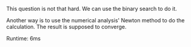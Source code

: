 This question is not that hard. We can use the binary search to do it.

Another way is to use the numerical analysis' Newton method to do the calculation. The result is supposed to converge.

Runtime: 6ms
